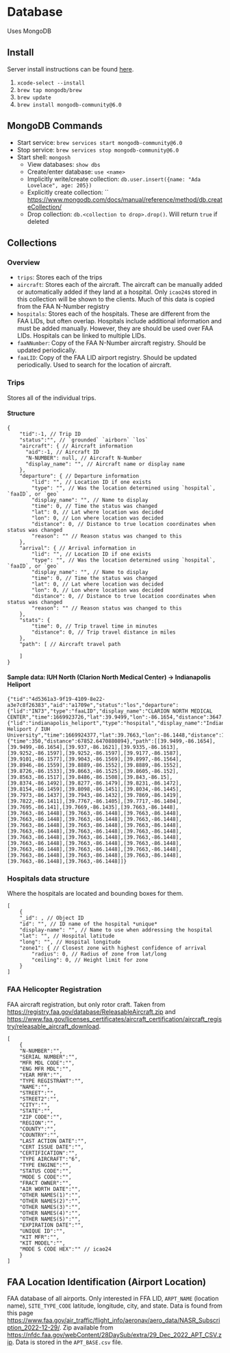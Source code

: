 # Database

Uses MongoDB

## Install

Server install instructions can be found [here](https://www.mongodb.com/docs/manual/tutorial/install-mongodb-on-os-x/).

1. `xcode-select --install`
2. `brew tap mongodb/brew`
3. `brew update`
4. `brew install mongodb-community@6.0`


## MongoDB Commands

* Start service: `brew services start mongodb-community@6.0`
* Stop service: `brew services stop mongodb-community@6.0`
* Start shell: `mongosh`
    * View databases: `show dbs`
    * Create/enter database: `use <name>`
    * Implicitly write/create collection: `db.user.insert({name: "Ada Lovelace", age: 205})`
    * Explicitly create collection: `` <https://www.mongodb.com/docs/manual/reference/method/db.createCollection/>
    * Drop collection: `db.<collection to drop>.drop()`. Will return `true` if deleted

## Collections

### Overview 

* `trips`: Stores each of the trips
* `aircraft`: Stores each of the aircraft. The aircraft can be manually added or automatically added if they land at a hospital. Only `icao24`s stored in this collection will be shown to the clients. Much of this data is copied from the FAA N-Number registry
* `hospitals`: Stores each of the hospitals. These are different from the FAA LIDs, but often overlap. Hospitals include additional information and must be added manually. However, they are should be used over FAA LIDs. Hospitals can be linked to multiple LIDs.
* `faaNNumber`: Copy of the FAA N-Number aircraft registry. Should be updated periodically.
* `faaLID`: Copy of the FAA LID airport registry. Should be updated periodically. Used to search for the location of aircraft.


### Trips

Stores all of the individual trips.

#### Structure

```
{
    "tid":-1, // Trip ID
    "status":"", // `grounded` `airborn` `los`
    "aircraft": { // Aircraft information
      "aid":-1, // Aircraft ID
      "N-NUMBER": null, // Aircraft N-Number
      "display_name": "", // Aircraft name or display name
    },
    "departure": { // Departure information
        "lid": "", // Location ID if one exists
        "type": "", // Was the location determined using `hospital`, `faaID`, or `geo`
        "display_name": "", // Name to display
        "time": 0, // Time the status was changed
        "lat": 0, // Lat where location was decided
        "lon": 0, // Lon where location was decided
        "distance": 0, // Distance to true location coordinates when status was changed
        "reason": "" // Reason status was changed to this
    },
    "arrival": { // Arrival information in 
        "lid": "", // Location ID if one exists
        "type": "", // Was the location determined using `hospital`, `faaID`, or `geo`
        "display_name": "", // Name to display
        "time": 0, // Time the status was changed
        "lat": 0, // Lat where location was decided
        "lon": 0, // Lon where location was decided
        "distance": 0, // Distance to true location coordinates when status was changed
        "reason": "" // Reason status was changed to this
    },
    "stats": {
        "time": 0, // Trip travel time in minutes
        "distance": 0, // Trip travel distance in miles
    },
    "path": [ // Aircraft travel path

    ]
}
```


#### Sample data: IUH North (Clarion North Medical Center) -> Indianapolis Heliport

```
{"tid":"4d5361a3-9f19-4109-8e22-a3e7c8f26383","aid":"a1709e","status":"los","departure":{"lid":"IN73","type":"faaLID","display_name":"CLARION NORTH MEDICAL CENTER","time":1669923726,"lat":39.9499,"lon":-86.1654,"distance":3647.4668201352993},"arrival":{"lid":"indianapolis_heliport","type":"hospital","display_name":"Indianapolis Heliport / IUH University","time":1669924377,"lat":39.7663,"lon":-86.1448,"distance":1110.2771365133844},"stats":{"time":350,"distance":67852.6470880894},"path":[[39.9499,-86.1654],[39.9499,-86.1654],[39.937,-86.1621],[39.9335,-86.1613],[39.9252,-86.1597],[39.9252,-86.1597],[39.9177,-86.1587],[39.9101,-86.1577],[39.9043,-86.1569],[39.8997,-86.1564],[39.8946,-86.1559],[39.8889,-86.1552],[39.8889,-86.1552],[39.8726,-86.1533],[39.8663,-86.1525],[39.8605,-86.152],[39.8563,-86.1517],[39.8486,-86.1508],[39.843,-86.15],[39.8374,-86.1492],[39.8277,-86.1479],[39.8231,-86.1472],[39.8154,-86.1459],[39.8098,-86.1451],[39.8034,-86.1445],[39.7973,-86.1437],[39.7943,-86.1432],[39.7869,-86.1419],[39.7822,-86.1411],[39.7767,-86.1405],[39.7717,-86.1404],[39.7695,-86.141],[39.7669,-86.1435],[39.7663,-86.1448],[39.7663,-86.1448],[39.7663,-86.1448],[39.7663,-86.1448],[39.7663,-86.1448],[39.7663,-86.1448],[39.7663,-86.1448],[39.7663,-86.1448],[39.7663,-86.1448],[39.7663,-86.1448],[39.7663,-86.1448],[39.7663,-86.1448],[39.7663,-86.1448],[39.7663,-86.1448],[39.7663,-86.1448],[39.7663,-86.1448],[39.7663,-86.1448],[39.7663,-86.1448],[39.7663,-86.1448],[39.7663,-86.1448],[39.7663,-86.1448],[39.7663,-86.1448],[39.7663,-86.1448],[39.7663,-86.1448],[39.7663,-86.1448],[39.7663,-86.1448],[39.7663,-86.1448]]}
```


### Hospitals data structure

Where the hospitals are located and bounding boxes for them.

```
[
    {
    "_id": , // Object ID
    "id": "", // ID name of the hospital *unique*
    "display-name": "", // Name to use when addressing the hospital
    "lat": "", // Hospital latitude
    "long": "", // Hospital longitude
    "zone1": { // Closest zone with highest confidence of arrival
        "radius": 0, // Radius of zone from lat/long
        "ceiling": 0, // Height limit for zone
    }
]
```

### FAA Helicopter Registration

FAA aircraft registration, but only rotor craft. Taken from <https://registry.faa.gov/database/ReleasableAircraft.zip> and <https://www.faa.gov/licenses_certificates/aircraft_certification/aircraft_registry/releasable_aircraft_download>.

```
[
    {
    "N-NUMBER":"",
    "SERIAL NUMBER":"",
    "MFR MDL CODE":"",
    "ENG MFR MDL":"",
    "YEAR MFR":"",
    "TYPE REGISTRANT":"",
    "NAME":"",
    "STREET":"",
    "STREET2":"",
    "CITY":"",
    "STATE":"",
    "ZIP CODE":"",
    "REGION":"",
    "COUNTY":"",
    "COUNTRY":"",
    "LAST ACTION DATE":"",
    "CERT ISSUE DATE":"",
    "CERTIFICATION":"",
    "TYPE AIRCRAFT":"6",
    "TYPE ENGINE":"",
    "STATUS CODE":"",
    "MODE S CODE":"",
    "FRACT OWNER":"",
    "AIR WORTH DATE":"",
    "OTHER NAMES(1)":"",
    "OTHER NAMES(2)":"",
    "OTHER NAMES(3)":"",
    "OTHER NAMES(4)":"",
    "OTHER NAMES(5)":"",
    "EXPIRATION DATE":"",
    "UNIQUE ID":"",
    "KIT MFR":"",
    "KIT MODEL":"",
    "MODE S CODE HEX":"" // icao24
    }
]
```

## FAA Location Identification (Airport Location)

FAA database of all airports. Only interested in FFA LID, `ARPT_NAME` (location name), `SITE_TYPE_CODE` latitude, longitude, city, and state. Data is found from this page <https://www.faa.gov/air_traffic/flight_info/aeronav/aero_data/NASR_Subscription_2022-12-29/>. Zip available from <https://nfdc.faa.gov/webContent/28DaySub/extra/29_Dec_2022_APT_CSV.zip>. Data is stored in the `APT_BASE.csv` file.



